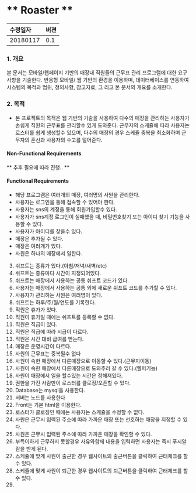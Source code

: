 # ** Roaster **

| 수정일자     |     버젼     |
| :------------- |  :---------------- |
| 20180117       | 0.1       |


### 1. 개요

본 문서는 모바일/웹페이지 기반의 매장내 직원들의 근무표 관리 프로그램에 대한 요구사항을 기술한다. 반응형 모바일/ 웹 기반의 환경을 이용하며, 데이터베이스를 연동하여 시스템의 목적과 범위, 정의사항, 참고자료, 그 리고 본 문서의 개요를 소개한다.

### 2. 목적

+ 본 프로젝트의 목적은 웹 기반의 기술을 사용하여 다수의 매장을 관리하는 사용자가 손쉽게 직원의 근무표를 관리할수 있게 도와준다. 근무자의 스케쥴에 따라 사용자는 로스터를 쉽게 생성할수 있으며, 다수의 매장의 경우 스케쥴 중복을 최소화하며 근무자의 혼선과 사용자의 수고를 덜어준다.

#### Non-Functional Requirements

** 추후 필요에 따라 진행.. **

#### Functional Requirements

-   해당 프로그램은 여러개의 매장, 여러명의 사원을 관리한다.
-   사용자는 로그인을 통해 접속할 수 있어야 한다.
-   사용자는 sns의 계정을 통해 회원가입할수 있다.
-   사용자가 sns계정 로그인이 실패했을 때, 비밀번호찾기 또는 아이디 찾기 기능을  사용할 수 있다.
-   사용자가 아이디를 찾을수 있다.
-   매장은 추가될 수 있다.
-   매장은 여러개가 있다.
-   사원은 하나의 매장에서 일한다.
3.  쉬프트는 종류가 있다.(아침/저녁/새벽/etc)
4.  쉬프트는 종류마다 시간이 지정되어있다.
5.  쉬프트는 매장에서 사용하는 공통 쉬프트 코드가 있다.
6.  사용자는 매장에서 사용하는 공통 외에 새로운 쉬프트 코드를 추가할 수 있다.
4.  사용자가 관리하는 사원은 여러명이 있다.
5.  쉬프트는 하루/주/월/연도를 기록한다.
7.  직원은 휴가가 있다.
8.  직원이 휴가일 때에는 쉬프트를 등록할 수 없다.
8.  직원은 직급이 있다.
9.  직원은 직급에 따라 시급이 다르다.
9.  직원은 시간 대비 급여를 받는다.
10. 매장은 운영시간이 다르다.
11. 사원의 근무표는 중복될수 없다
12. 사원이 속한 매장에서 다른매장으로 이동할 수 있다.(근무지이동)
13. 사원이 속한 매장에서 다른매장으로 도와주러 갈 수 있다.(헬퍼기능)
15. 사원이 매장에서 일을 할수있는 시간은 정해져있다.
16. 권한을 가진 사람만이 로스터를 클로징/오픈할 수 있다.
17. Database는 mysql을 사용한다.
18. 서버는 노드를 사용한다
19. Front는 기본 html을 이용한다.
20. 로스터가 클로징인 때에는 사용자는 스케쥴을 수정할 수 없다.
21. 사원은 근무시 입력된 주소에 따라 가까운 매장 또는 선호하는 매장을 지정할 수 있다.
22. 사원은 근무시 입력된 주소에 따라 가까운 매장을 확인할 수 있다.
23. 부득이하게 근무하지 못할경우 사유와함께 내용을 입력하면 사용자는 즉시 푸시알람을 받게 된다.
24. 스케쥴에 맞게 사원이 출근한 경우 웹사이트의 출근버튼을 클릭하여 근태체크를 할 수 있다.
25. 스케쥴에 맞게 사원이 퇴근한 경우 웹사이트의 퇴근버튼을 클릭하여 근태체크를 할 수 있다.
26. 
